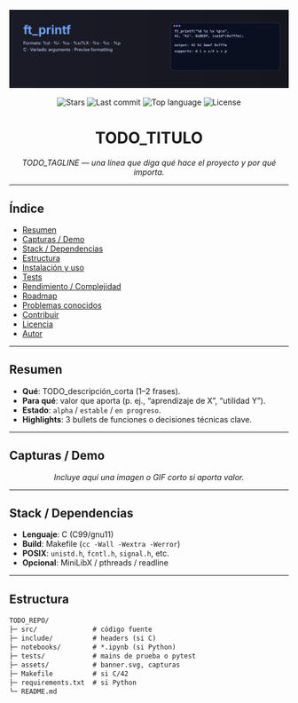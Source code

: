 <!-- ===================== BANNER ===================== -->
<p align="center">
  <img src="https://raw.githubusercontent.com/NanoHtz/Assets/main/ft_printf/banner.svg" alt="Philosophers banner">
</p>

<!-- ===================== BADGES (ajusta/borra los que no apliquen) ===================== -->
<p align="center">
  <img src="https://img.shields.io/github/stars/NanoHtz/TODO_REPO?style=social" alt="Stars">
  <img src="https://img.shields.io/github/last-commit/NanoHtz/TODO_REPO?label=last%20commit&color=7aa2f7&labelColor=1a1b27" alt="Last commit">
  <img src="https://img.shields.io/github/languages/top/NanoHtz/TODO_REPO?color=70a5fd&label=language&labelColor=1a1b27" alt="Top language">
  <!-- CI opcional (si tienes workflow .github/workflows/build.yml):
  <img src="https://img.shields.io/github/actions/workflow/status/NanoHtz/TODO_REPO/build.yml?label=CI&logo=githubactions&logoColor=white&labelColor=1a1b27">
  -->
  <img src="https://img.shields.io/github/license/NanoHtz/TODO_REPO?color=bb9af7&labelColor=1a1b27" alt="License">
  <!-- PRs welcome:
  <img src="https://img.shields.io/badge/PRs-welcome-70a5fd?labelColor=1a1b27">
  -->
</p>

<h1 align="center">TODO_TITULO</h1>
<p align="center"><i>TODO_TAGLINE — una línea que diga qué hace el proyecto y por qué importa.</i></p>

---

## Índice
- [Resumen](#resumen)
- [Capturas / Demo](#capturas--demo)
- [Stack / Dependencias](#stack--dependencias)
- [Estructura](#estructura)
- [Instalación y uso](#instalación-y-uso)
- [Tests](#tests)
- [Rendimiento / Complejidad](#rendimiento--complejidad)
- [Roadmap](#roadmap)
- [Problemas conocidos](#problemas-conocidos)
- [Contribuir](#contribuir)
- [Licencia](#licencia)
- [Autor](#autor)

---

## Resumen
- **Qué**: TODO_descripción_corta (1–2 frases).
- **Para qué**: valor que aporta (p. ej., “aprendizaje de X”, “utilidad Y”).
- **Estado**: `alpha` / `estable` / `en progreso`.
- **Highlights**: 3 bullets de funciones o decisiones técnicas clave.

---

## Capturas / Demo
<!-- Deja una o varias imágenes / GIFs; guarda en assets/ -->
<p align="center">
  <!-- <img src="assets/demo_1.png" width="85%" alt="Demo"> -->
  <!-- <img src="assets/demo.gif" width="85%" alt="Animación"> -->
  <i>Incluye aquí una imagen o GIF corto si aporta valor.</i>
</p>

---

## Stack / Dependencias
<!-- Elige la variante que aplique y elimina la otra -->

<!-- ===== Variante C / 42 ===== -->
- **Lenguaje**: C (C99/gnu11)
- **Build**: Makefile (`cc -Wall -Wextra -Werror`)
- **POSIX**: `unistd.h`, `fcntl.h`, `signal.h`, etc.
- **Opcional**: MiniLibX / pthreads / readline

<!-- ===== Variante Python / Datos ===== -->
<!--
- **Lenguaje**: Python 3.10+
- **Entorno**: venv / conda
- **Paquetes**: numpy, pandas, matplotlib, scipy, scikit-learn, jupyter
-->

---

## Estructura
```text
TODO_REPO/
├─ src/              # código fuente
├─ include/          # headers (si C)
├─ notebooks/        # *.ipynb (si Python)
├─ tests/            # mains de prueba o pytest
├─ assets/           # banner.svg, capturas
├─ Makefile          # si C/42
├─ requirements.txt  # si Python
└─ README.md
